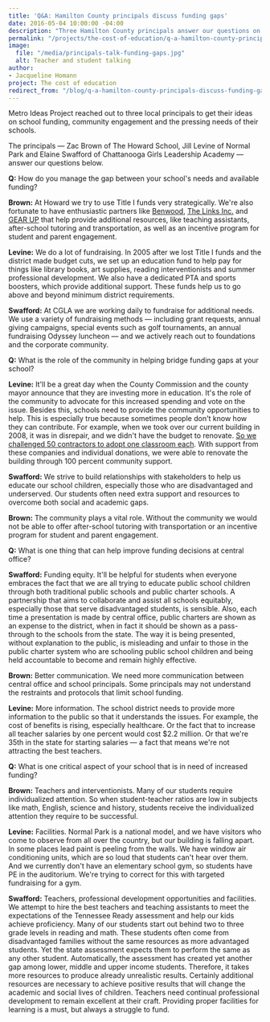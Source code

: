 ```yaml
---
title: 'Q&A: Hamilton County principals discuss funding gaps'
date: 2016-05-04 10:00:00 -04:00
description: "Three Hamilton County principals answer our questions on school funding, community engagement and school needs."
permalink: "/projects/the-cost-of-education/q-a-hamilton-county-principals-discuss-funding-gaps/"
image:
  file: "/media/principals-talk-funding-gaps.jpg"
  alt: Teacher and student talking
author:
- Jacqueline Homann
project: The cost of education
redirect_from: "/blog/q-a-hamilton-county-principals-discuss-funding-gaps/"
---
```


Metro Ideas Project reached out to three local principals to get their ideas on school funding, community engagement and the pressing needs of their schools.

The principals — Zac Brown of The Howard School, Jill Levine of Normal Park and Elaine Swafford of Chattanooga Girls Leadership Academy — answer our questions below.

**Q:** How do you manage the gap between your school's needs and available funding?

**Brown:** At Howard we try to use Title I funds very strategically. We're also fortunate to have enthusiastic partners like [Benwood](http://www.benwood.org/), [The Links Inc.](http://www.linksinc-chattanooga.org/) and [GEAR UP](https://www.utc.edu/center-community-career-education/gear-up/) that help provide additional resources, like teaching assistants, after-school tutoring and transportation, as well as an incentive program for student and parent engagement.

**Levine:** We do a lot of fundraising. In 2005 after we lost Title I funds and the district made budget cuts, we set up an education fund to help pay for things like library books, art supplies, reading interventionists and summer professional development. We also have a dedicated PTA and sports boosters, which provide additional support. These funds help us to go above and beyond minimum district requirements. 

**Swafford:** At CGLA we are working daily to fundraise for additional needs.  We use a variety of fundraising methods — including grant requests, annual giving campaigns, special events such as golf tournaments, an annual fundraising Odyssey luncheon — and we actively reach out to foundations and the corporate community. 

**Q:** What is the role of the community in helping bridge funding gaps at your school?

**Levine:** It'll be a great day when the County Commission and the county mayor announce that they are investing more in education. It's the role of the community to advocate for this increased spending and vote on the issue. Besides this, schools need to provide the community opportunities to help. This is especially true because sometimes people don't know how they can contribute. For example, when we took over our current building in 2008, it was in disrepair, and we didn't have the budget to renovate. [So we challenged 50 contractors to adopt one classroom each](https://www.youtube.com/watch?v=PsKh97wb_6c). With support from these companies and individual donations, we were able to renovate the building through 100 percent community support.

**Swafford:** We strive to build relationships with stakeholders to help us educate our school children, especially those who are disadvantaged and underserved. Our students often need extra support and resources to overcome both social and academic gaps.

**Brown:** The community plays a vital role. Without the community we would not be able to offer after-school tutoring with transportation or an incentive program for student and parent engagement.

**Q:** What is one thing that can help improve funding decisions at central office?

**Swafford:** Funding equity. It'll be helpful for students when everyone embraces the fact that we are all trying to educate public school children through both traditional public schools and public charter schools.  A partnership that aims to collaborate and assist all schools equitably, especially those that serve disadvantaged students, is sensible. Also, each time a presentation is made by central office, public charters are shown as an expense to the district, when in fact it should be shown as a pass-through to the schools from the state. The way it is being presented, without explanation to the public, is misleading and unfair to those in the public charter system who are schooling public school children and being held accountable to become and remain highly effective. 

**Brown:** Better communication. We need more communication between central office and school principals. Some principals may not understand the restraints and protocols that limit school funding.

**Levine:** More information. The school district needs to provide more information to the public so that it understands the issues. For example, the cost of benefits is rising, especially healthcare. Or the fact that to increase all teacher salaries by one percent would cost $2.2 million. Or that we're 35th in the state for starting salaries — a fact that means we're not attracting the best teachers. 

**Q:** What is one critical aspect of your school that is in need of increased funding?

**Brown:** Teachers and interventionists. Many of our students require individualized attention. So when student-teacher ratios are low in subjects like math, English, science and history, students receive the individualized attention they require to be successful.

**Levine:** Facilities. Normal Park is a national model, and we have visitors who come to observe from all over the country, but our building is falling apart. In some places lead paint is peeling from the walls. We have window air conditioning units, which are so loud that students can't hear over them. And we currently don't have an elementary school gym, so students have PE in the auditorium. We're trying to correct for this with targeted fundraising for a gym.

**Swafford:** Teachers, professional development opportunities and facilities. We attempt to hire the best teachers and teaching assistants to meet the expectations of the Tennessee Ready assessment and help our kids achieve proficiency. Many of our students start out behind two to three grade levels in reading and math. These students often come from disadvantaged families without the same resources as more advantaged students. Yet the state assessment expects them to perform the same as any other student. Automatically, the assessment has created yet another gap among lower, middle and upper income students. Therefore, it takes more resources to produce already unrealistic results. Certainly additional resources are necessary to achieve positive results that will change the academic and social lives of children. Teachers need continual professional development to remain excellent at their craft.  Providing proper facilities for learning is a must, but always a struggle to fund. 
